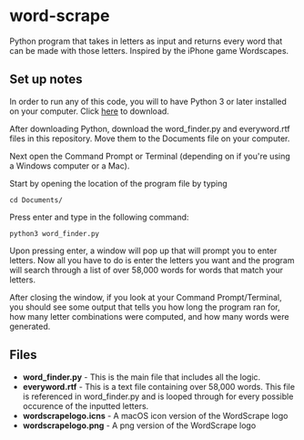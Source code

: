 # word-scrape
Python program that takes in letters as input and returns every word that can be made with those letters. Inspired by the iPhone game Wordscapes. 

## Set up notes
In order to run any of this code, you will to have Python 3 or later installed on your computer. Click [here](https://www.python.org/downloads/) to download.

After downloading Python, download the word_finder.py and everyword.rtf files in this repository. Move them to the Documents file on your computer. 

Next open the Command Prompt or Terminal (depending on if you're using a Windows computer or a Mac). 

Start by opening the location of the program file by typing

`cd Documents/` 

Press enter and type in the following command:

`python3 word_finder.py`

Upon pressing enter, a window will pop up that will prompt you to enter letters. Now all you have to do is enter the letters you want and the program will search through a list of over 58,000 words for words that match your letters.

After closing the window, if you look at your Command Prompt/Terminal, you should see some output that tells you how long the program ran for, how many letter combinations were computed, and how many words were generated.

## Files
- **word_finder.py** - This is the main file that includes all the logic.
- **everyword.rtf** - This is a text file containing over 58,000 words. This file is referenced in word_finder.py and is looped through for every possible occurence of the inputted letters.
- **wordscrapelogo.icns** - A macOS icon version of the WordScrape logo
- **wordscrapelogo.png** - A png version of the WordScrape logo

